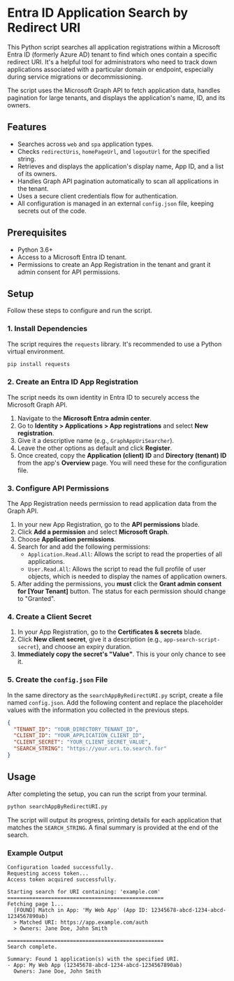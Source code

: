 # Entra ID Application Search by Redirect URI

This Python script searches all application registrations within a Microsoft Entra ID (formerly Azure AD) tenant to find which ones contain a specific redirect URI. It's a helpful tool for administrators who need to track down applications associated with a particular domain or endpoint, especially during service migrations or decommissioning.

The script uses the Microsoft Graph API to fetch application data, handles pagination for large tenants, and displays the application's name, ID, and its owners.

## Features

- Searches across `web` and `spa` application types.
- Checks `redirectUris`, `homePageUrl`, and `logoutUrl` for the specified string.
- Retrieves and displays the application's display name, App ID, and a list of its owners.
- Handles Graph API pagination automatically to scan all applications in the tenant.
- Uses a secure client credentials flow for authentication.
- All configuration is managed in an external `config.json` file, keeping secrets out of the code.

## Prerequisites

- Python 3.6+
- Access to a Microsoft Entra ID tenant.
- Permissions to create an App Registration in the tenant and grant it admin consent for API permissions.

## Setup

Follow these steps to configure and run the script.

### 1. Install Dependencies

The script requires the `requests` library. It's recommended to use a Python virtual environment.

```bash
pip install requests
```

### 2. Create an Entra ID App Registration

The script needs its own identity in Entra ID to securely access the Microsoft Graph API.

1.  Navigate to the **Microsoft Entra admin center**.
2.  Go to **Identity > Applications > App registrations** and select **New registration**.
3.  Give it a descriptive name (e.g., `GraphAppUriSearcher`).
4.  Leave the other options as default and click **Register**.
5.  Once created, copy the **Application (client) ID** and **Directory (tenant) ID** from the app's **Overview** page. You will need these for the configuration file.

### 3. Configure API Permissions

The App Registration needs permission to read application data from the Graph API.

1.  In your new App Registration, go to the **API permissions** blade.
2.  Click **Add a permission** and select **Microsoft Graph**.
3.  Choose **Application permissions**.
4.  Search for and add the following permissions:
    - `Application.Read.All`: Allows the script to read the properties of all applications.
    - `User.Read.All`: Allows the script to read the full profile of user objects, which is needed to display the names of application owners.
5.  After adding the permissions, you **must** click the **Grant admin consent for [Your Tenant]** button. The status for each permission should change to "Granted".

### 4. Create a Client Secret

1.  In your App Registration, go to the **Certificates & secrets** blade.
2.  Click **New client secret**, give it a description (e.g., `app-search-script-secret`), and choose an expiry duration.
3.  **Immediately copy the secret's "Value"**. This is your only chance to see it.

### 5. Create the `config.json` File

In the same directory as the `searchAppByRedirectURI.py` script, create a file named `config.json`. Add the following content and replace the placeholder values with the information you collected in the previous steps.

```json
{
  "TENANT_ID": "YOUR_DIRECTORY_TENANT_ID",
  "CLIENT_ID": "YOUR_APPLICATION_CLIENT_ID",
  "CLIENT_SECRET": "YOUR_CLIENT_SECRET_VALUE",
  "SEARCH_STRING": "https://your.uri.to.search.for"
}
```

## Usage

After completing the setup, you can run the script from your terminal.

```bash
python searchAppByRedirectURI.py
```

The script will output its progress, printing details for each application that matches the `SEARCH_STRING`. A final summary is provided at the end of the search.

### Example Output

```
Configuration loaded successfully.
Requesting access token...
Access token acquired successfully.

Starting search for URI containing: 'example.com'
==================================================
Fetching page 1...
  [FOUND] Match in App: 'My Web App' (App ID: 12345678-abcd-1234-abcd-1234567890ab)
  > Matched URI: https://app.example.com/auth
  > Owners: Jane Doe, John Smith

==================================================
Search complete.

Summary: Found 1 application(s) with the specified URI.
- App: My Web App (12345678-abcd-1234-abcd-1234567890ab)
  Owners: Jane Doe, John Smith
```